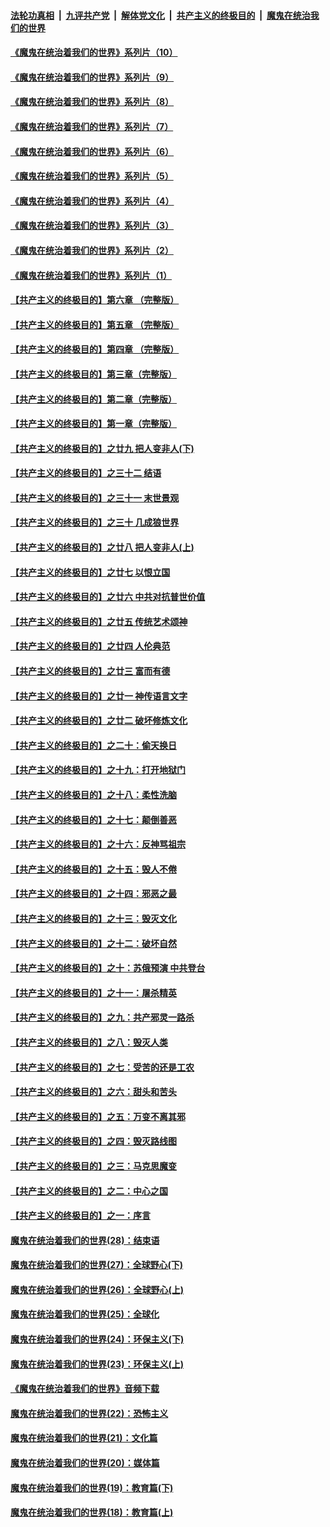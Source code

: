 

####  [法轮功真相](../../../../basic/blob/master/README.md?t=09011702) &nbsp;|&nbsp; [九评共产党](../../../../9ping.md/blob/master/README.md?t=09011702) &nbsp;|&nbsp; [解体党文化](../../../../jtdwh.md/blob/master/README.md?t=09011702)  &nbsp;|&nbsp; [共产主义的终极目的](../../../../gczydzjmd.md/blob/master/README.md?t=09011702) &nbsp;|&nbsp; [魔鬼在统治我们的世界](../../../../mgztzwmdsj.md/blob/master/README.md?t=09011702) 

#### [《魔鬼在统治着我们的世界》系列片（10）](../pages/nsc422/n12292670.md?t=09011702) 

#### [《魔鬼在统治着我们的世界》系列片（9）](../pages/nsc422/n12290859.md?t=09011702) 

#### [《魔鬼在统治着我们的世界》系列片（8）](../pages/nsc422/n12287445.md?t=09011702) 

#### [《魔鬼在统治着我们的世界》系列片（7）](../pages/nsc422/n12283425.md?t=09011702) 

#### [《魔鬼在统治着我们的世界》系列片（6）](../pages/nsc422/n12282314.md?t=09011702) 

#### [《魔鬼在统治着我们的世界》系列片（5）](../pages/nsc422/n12281419.md?t=09011702) 

#### [《魔鬼在统治着我们的世界》系列片（4）](../pages/nsc422/n12274024.md?t=09011702) 

#### [《魔鬼在统治着我们的世界》系列片（3）](../pages/nsc422/n12271322.md?t=09011702) 

#### [《魔鬼在统治着我们的世界》系列片（2）](../pages/nsc422/n12269049.md?t=09011702) 

#### [《魔鬼在统治着我们的世界》系列片（1）](../pages/nsc422/n12267575.md?t=09011702) 

#### [【共产主义的终极目的】第六章 （完整版）](../pages/nsc422/n11428913.md?t=09011702) 

#### [【共产主义的终极目的】第五章 （完整版）](../pages/nsc422/n11428912.md?t=09011702) 

#### [【共产主义的终极目的】第四章 （完整版）](../pages/nsc422/n11428907.md?t=09011702) 

#### [【共产主义的终极目的】第三章（完整版）](../pages/nsc422/n11428848.md?t=09011702) 

#### [【共产主义的终极目的】第二章（完整版）](../pages/nsc422/n11428831.md?t=09011702) 

#### [【共产主义的终极目的】第一章（完整版）](../pages/nsc422/n11417651.md?t=09011702) 

#### [【共产主义的终极目的】之廿九 把人变非人(下)](../pages/nsc422/n11344140.md?t=09011702) 

#### [【共产主义的终极目的】之三十二 结语](../pages/nsc422/n11360535.md?t=09011702) 

#### [【共产主义的终极目的】之三十一 末世景观](../pages/nsc422/n11351129.md?t=09011702) 

#### [【共产主义的终极目的】之三十 几成狼世界](../pages/nsc422/n11348280.md?t=09011702) 

#### [【共产主义的终极目的】之廿八 把人变非人(上)](../pages/nsc422/n11340492.md?t=09011702) 

#### [【共产主义的终极目的】之廿七 以恨立国](../pages/nsc422/n11336944.md?t=09011702) 

#### [【共产主义的终极目的】之廿六 中共对抗普世价值](../pages/nsc422/n11324785.md?t=09011702) 

#### [【共产主义的终极目的】之廿五 传统艺术颂神](../pages/nsc422/n11296396.md?t=09011702) 

#### [【共产主义的终极目的】之廿四 人伦典范](../pages/nsc422/n11296397.md?t=09011702) 

#### [【共产主义的终极目的】之廿三 富而有德](../pages/nsc422/n11283598.md?t=09011702) 

#### [【共产主义的终极目的】之廿一 神传语言文字](../pages/nsc422/n11263265.md?t=09011702) 

#### [【共产主义的终极目的】之廿二 破坏修炼文化](../pages/nsc422/n11245728.md?t=09011702) 

#### [【共产主义的终极目的】之二十：偷天换日](../pages/nsc422/n11238846.md?t=09011702) 

#### [【共产主义的终极目的】之十九：打开地狱门](../pages/nsc422/n11206376.md?t=09011702) 

#### [【共产主义的终极目的】之十八：柔性洗脑](../pages/nsc422/n11199994.md?t=09011702) 

#### [【共产主义的终极目的】之十七：颠倒善恶](../pages/nsc422/n11179782.md?t=09011702) 

#### [【共产主义的终极目的】之十六：反神骂祖宗](../pages/nsc422/n11166798.md?t=09011702) 

#### [【共产主义的终极目的】之十五：毁人不倦](../pages/nsc422/n11166792.md?t=09011702) 

#### [【共产主义的终极目的】之十四：邪恶之最](../pages/nsc422/n11150249.md?t=09011702) 

#### [【共产主义的终极目的】之十三：毁灭文化](../pages/nsc422/n11135227.md?t=09011702) 

#### [【共产主义的终极目的】之十二：破坏自然](../pages/nsc422/n11135214.md?t=09011702) 

#### [【共产主义的终极目的】之十：苏俄预演 中共登台](../pages/nsc422/n11118424.md?t=09011702) 

#### [【共产主义的终极目的】之十一：屠杀精英](../pages/nsc422/n11118442.md?t=09011702) 

#### [【共产主义的终极目的】之九：共产邪灵一路杀](../pages/nsc422/n11114139.md?t=09011702) 

#### [【共产主义的终极目的】之八：毁灭人类](../pages/nsc422/n11108503.md?t=09011702) 

#### [【共产主义的终极目的】之七：受苦的还是工农](../pages/nsc422/n11101809.md?t=09011702) 

#### [【共产主义的终极目的】之六：甜头和苦头](../pages/nsc422/n11096971.md?t=09011702) 

#### [【共产主义的终极目的】之五：万变不离其邪](../pages/nsc422/n11091285.md?t=09011702) 

#### [【共产主义的终极目的】之四：毁灭路线图](../pages/nsc422/n11086284.md?t=09011702) 

#### [【共产主义的终极目的】之三：马克思魔变](../pages/nsc422/n11061941.md?t=09011702) 

#### [【共产主义的终极目的】之二：中心之国](../pages/nsc422/n11047728.md?t=09011702) 

#### [【共产主义的终极目的】之一：序言](../pages/nsc422/n11086077.md?t=09011702) 

#### [魔鬼在统治着我们的世界(28)：结束语](../pages/nsc422/n10936246.md?t=09011702) 

#### [魔鬼在统治着我们的世界(27)：全球野心(下)](../pages/nsc422/n10928319.md?t=09011702) 

#### [魔鬼在统治着我们的世界(26)：全球野心(上)](../pages/nsc422/n10900318.md?t=09011702) 

#### [魔鬼在统治着我们的世界(25)：全球化](../pages/nsc422/n10788205.md?t=09011702) 

#### [魔鬼在统治着我们的世界(24)：环保主义(下)](../pages/nsc422/n10695307.md?t=09011702) 

#### [魔鬼在统治着我们的世界(23)：环保主义(上)](../pages/nsc422/n10688613.md?t=09011702) 

#### [《魔鬼在统治着我们的世界》音频下载](../pages/nsc422/n10635553.md?t=09011702) 

#### [魔鬼在统治着我们的世界(22)：恐怖主义](../pages/nsc422/n10614727.md?t=09011702) 

#### [魔鬼在统治着我们的世界(21)：文化篇](../pages/nsc422/n10597706.md?t=09011702) 

#### [魔鬼在统治着我们的世界(20)：媒体篇](../pages/nsc422/n10586579.md?t=09011702) 

#### [魔鬼在统治着我们的世界(19)：教育篇(下)](../pages/nsc422/n10564808.md?t=09011702) 

#### [魔鬼在统治着我们的世界(18)：教育篇(上)](../pages/nsc422/n10526970.md?t=09011702) 

